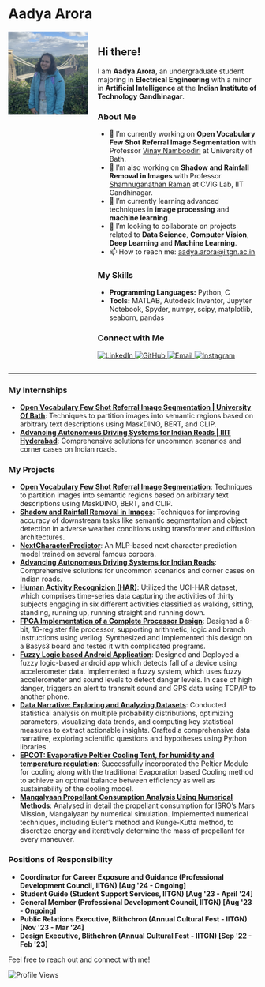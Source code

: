 # Aadya Arora

<div style="display: flex; align-items: flex-start;">
  <div style="flex: 1;">
    <img src="https://github.com/AADYA-ARORA/aadya-arora.github.io/blob/main/IMG_0661.jpg" width="250" alt="Aadya Arora"/>
  </div>
  <div style="flex: 2; padding-left: 20px;">
    <h2>Hi there!</h2>
    <p>I am <strong>Aadya Arora</strong>, an undergraduate student majoring in <strong>Electrical Engineering</strong> with a minor in <strong>Artificial Intelligence</strong> at the <strong>Indian Institute of Technology Gandhinagar</strong>.</p>
    <h3>About Me</h3>
    <ul>
      <li>🔭 I’m currently working on <strong>Open Vocabulary Few Shot Referral Image Segmentation</strong> with Professor <a href="https://vinaypn.github.io/">Vinay Namboodiri</a> at University of Bath.</li>
      <li>🔭 I’m also working on <strong>Shadow and Rainfall Removal in Images</strong> with Professor <a href="https://www.shanmuga.people.iitgn.ac.in/">Shamnuganathan Raman</a> at CVIG Lab, IIT Gandhinagar.</li>
      <li>🌱 I’m currently learning advanced techniques in <strong>image processing</strong> and <strong>machine learning</strong>.</li>
      <li>👯 I’m looking to collaborate on projects related to <strong>Data Science</strong>, <strong>Computer Vision</strong>, <strong>Deep Learning</strong> and <strong>Machine Learning</strong>.</li>
      <li>📫 How to reach me: <a href="mailto:aadya.arora@iitgn.ac.in">aadya.arora@iitgn.ac.in</a></li>
    </ul>
    <h3>My Skills</h3>
    <ul>
      <li><strong>Programming Languages:</strong> Python, C</li>
      <li><strong>Tools:</strong> MATLAB, Autodesk Inventor, Jupyter Notebook, Spyder, numpy, scipy, matplotlib, seaborn, pandas</li>
    </ul>
    <h3>Connect with Me</h3>
    <p>
      <a href="https://www.linkedin.com/in/aadya-arora-069253259/">
        <img src="https://img.shields.io/badge/LinkedIn-0077B5?style=for-the-badge&logo=linkedin&logoColor=white" alt="LinkedIn" />
      </a>
      <a href="https://github.com/AADYA-ARORA">
        <img src="https://img.shields.io/badge/GitHub-100000?style=for-the-badge&logo=github&logoColor=white" alt="GitHub" />
      </a>
      <a href="mailto:aadya.arora@iitgn.ac.in">
        <img src="https://img.shields.io/badge/Email-D14836?style=for-the-badge&logo=gmail&logoColor=white" alt="Email" />
      </a>
      <a href="https://www.instagram.com/aadya_0219/">
        <img src="https://img.shields.io/badge/Instagram-E4405F?style=for-the-badge&logo=instagram&logoColor=white" alt="Instagram" />
      </a>
    </p>
  </div>
</div>

---

### My Internships

- [**Open Vocabulary Few Shot Referral Image Segmentation | University Of Bath**](https://github.com/AADYA-ARORA/projectname): Techniques to partition images into semantic regions based on arbitrary text descriptions using MaskDINO, BERT, and CLIP.
- [**Advancing Autonomous Driving Systems for Indian Roads | IIIT Hyderabad**](https://github.com/AADYA-ARORA/Autonomous_IDD): Comprehensive solutions for uncommon scenarios and corner cases on Indian roads.

### My Projects

- [**Open Vocabulary Few Shot Referral Image Segmentation**](https://github.com/AADYA-ARORA/projectname): Techniques to partition images into semantic regions based on arbitrary text descriptions using MaskDINO, BERT, and CLIP.
- [**Shadow and Rainfall Removal in Images**](https://github.com/Shadow-Segmentation-and-Removal/Shadow-Segmentation-and-Removal): Techniques for improving accuracy of downstream tasks like semantic segmentation and object detection in adverse weather conditions using transformer and diffusion architectures.
- [**NextCharacterPredictor**](https://github.com/Robohrriday/ML_2024_TensionFlow_A3): An MLP-based next character prediction model trained on several famous corpora.
- [**Advancing Autonomous Driving Systems for Indian Roads**](https://github.com/AADYA-ARORA/Autonomous_IDD): Comprehensive solutions for uncommon scenarios and corner cases on Indian roads.
- [**Human Activity Recognizion (HAR)**](https://github.com/ES335-2024/assignment-1-ml-tensionflow): Utilized the UCI-HAR dataset, which comprises time-series data capturing the activities of thirty subjects engaging in six different activities classified as walking, sitting, standing, running up, running straight and running down.
- [**FPGA Implementation of a Complete Processor Design**](https://drive.google.com/file/d/17sn1dGt2OUcFvrcrlaF2K8Nw1NFW_ZPb/view): Designed a 8-bit, 16-register file processor, supporting arithmetic, logic and branch instructions using verilog. Synthesized and Implemented this design on a Basys3 board and tested it with complicated programs.
- [**Fuzzy Logic based Android Application**](https://drive.google.com/drive/folders/1b3QZBsjZjNEj7Gf0RcK6uNscTXxKR9Eo): Designed and Deployed a fuzzy logic-based android app which detects fall of a device using accelerometer data. Implemented a fuzzy system, which uses fuzzy accelerometer and sound levels to detect danger levels. In case of high danger, triggers an alert to transmit sound and GPS data using TCP/IP to another phone.
- [**Data Narrative: Exploring and Analyzing Datasets**](https://github.com/AADYA-ARORA/Data-Narratives): Conducted statistical analysis on multiple probability distributions, optimizing parameters, visualizing data trends, and computing key statistical measures to extract actionable insights. Crafted a comprehensive data narrative, exploring scientific questions and hypotheses using Python libraries.
- [**EPCOT: Evaporative Peltier Cooling Tent, for humidity and temperature regulation**](https://www.ahmedabadmirror.com/solutions-for-real-life-problems/81859419.html): Successfully incorporated the Peltier Module for cooling along with the traditional Evaporation based Cooling method to achieve an optimal balance between efficiency as well as sustainability of the cooling model.
- [**Mangalyaan Propellant Consumption Analysis Using Numerical Methods**](https://drive.google.com/file/d/1Y13WqOKOdwSQAbhMXb0pXW_ddzerIZAB/view): Analysed in detail the propellant consumption for ISRO’s Mars Mission, Mangalyaan by numerical simulation. Implemented numerical techniques, including Euler’s method and Runge-Kutta method, to discretize energy and iteratively determine the mass of propellant for every maneuver.

### Positions of Responsibility

- **Coordinator for Career Exposure and Guidance (Professional Development Council, IITGN) [Aug '24 - Ongoing]**
- **Student Guide (Student Support Services, IITGN) [Aug '23 - April '24]**
- **General Member (Professional Development Council, IITGN) [Aug '23 - Ongoing]**
- **Public Relations Executive, Blithchron (Annual Cultural Fest - IITGN) [Nov '23 - Mar '24]**
- **Design Executive, Blithchron (Annual Cultural Fest - IITGN) [Sep '22 - Feb '23]**

Feel free to reach out and connect with me!

![Profile Views](https://komarev.com/ghpvc/?username=AADYA-ARORA&color=blue)
